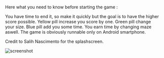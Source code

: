 Here what you need to know before starting the game :

You have time to end it, so make it quickly but the goal is to have the higher score possible.
Yellow pill increase you score by one.
Green pill change your size.
Blue pill add you some time.
You earn time by changing maze aswell.
The game is obviously runnable only on Android smartphone.

Credit to Salih Nascimento for the splashscreen.

![screenshot](C:/Users/Monkey/Pictures/Screenshots/rollingball.png)
